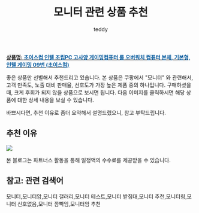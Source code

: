 ﻿---
layout: post
title:  "모니터 관련 상품 추천"
author: teddy
categories: [ 가구/인테리어 ]
tags: [모니터,모니터암,모니터 갤러리,모니터 테스트,모니터 받침대,모니터 추천,모니터링,모니터 신호없음,모니터 깜빡임,모니터암 추천]
image: https://static.coupangcdn.com/image/vendor_inventory/b295/53fd5deef55baa7fb60e23549afdb7c4d9ed9adb6564847557670bc35492.jpg 
description: "쿠팡에서 모니터 관련 상품으로 가장 고객 선호도가 높은 제품 중 하나입니다."
---

<a href="https://link.coupang.com/re/AFFSDP?lptag=AF3256674&pageKey=6284805295&itemId=12922495606&vendorItemId=80152652984&traceid=V0-153-5867b9675fa2f7ba"><b>상품명: <font color='#01579B'>초이스컴 인텔 조립PC 고사양 게이밍컴퓨터 롤 오버워치 컴퓨터 본체, 기본형, 인텔 게이밍 09번 (초이스컴)</font></b></a>

좋은 상품만 선별해서 추천드리고 있습니다.
본 상품은 쿠팡에서 "모니터" 와 관련해서, 고객 만족도, 노출 대비 판매율, 선호도가 가장 높은 제품 중의 하나입니다.
구매하셨을 때, 크게 후회가 되지 않을 상품으로 보시면 됩니다. 
다음 이미지를 클릭하시면 해당 상품에 대한 상세 내용을 보실 수 있습니다.

바쁘시다면, 추천 이유로 좀더 요약해서 설명드렸으니, 참고 부탁드립니다.

## 추천 이유 

<a href="https://link.coupang.com/re/AFFSDP?lptag=AF3256674&pageKey=6284805295&itemId=12922495606&vendorItemId=80152652984&traceid=V0-153-5867b9675fa2f7ba"><img src="https://thumbnail6.coupangcdn.com/thumbnails/remote/q89/image/vendor_inventory/9b4b/cf236ef0a7518848c8f8f754195a9c813b741d05a41c907d6bfc0105be09.png"></a> 

본 블로그는 파트너스 활동을 통해 일정액의 수수료를 제공받을 수 있습니다.

## 참고: 관련 검색어    
모니터,모니터암,모니터 갤러리,모니터 테스트,모니터 받침대,모니터 추천,모니터링,모니터 신호없음,모니터 깜빡임,모니터암 추천